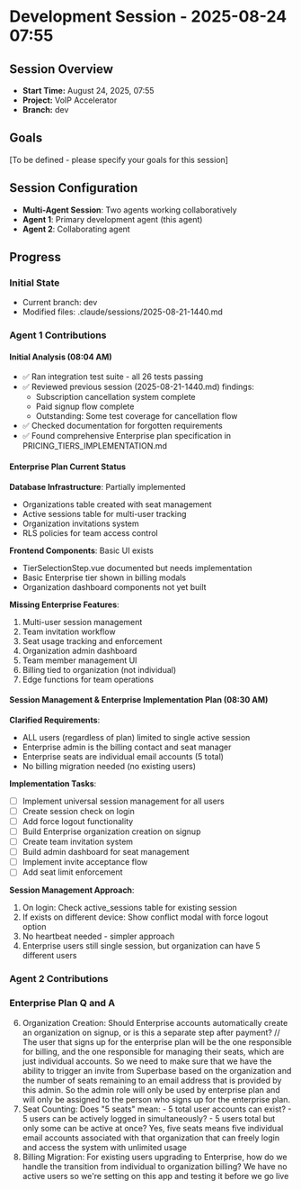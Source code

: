 # Development Session - 2025-08-24 07:55

## Session Overview
- **Start Time:** August 24, 2025, 07:55
- **Project:** VoIP Accelerator
- **Branch:** dev

## Goals
[To be defined - please specify your goals for this session]

## Session Configuration
- **Multi-Agent Session**: Two agents working collaboratively
- **Agent 1**: Primary development agent (this agent)
- **Agent 2**: Collaborating agent

## Progress

### Initial State
- Current branch: dev
- Modified files: .claude/sessions/2025-08-21-1440.md

### Agent 1 Contributions

#### Initial Analysis (08:04 AM)
- ✅ Ran integration test suite - all 26 tests passing
- ✅ Reviewed previous session (2025-08-21-1440.md) findings:
  - Subscription cancellation system complete
  - Paid signup flow complete
  - Outstanding: Some test coverage for cancellation flow
- ✅ Checked documentation for forgotten requirements
- ✅ Found comprehensive Enterprise plan specification in PRICING_TIERS_IMPLEMENTATION.md

#### Enterprise Plan Current Status
**Database Infrastructure**: Partially implemented
- Organizations table created with seat management
- Active sessions table for multi-user tracking
- Organization invitations system
- RLS policies for team access control

**Frontend Components**: Basic UI exists
- TierSelectionStep.vue documented but needs implementation
- Basic Enterprise tier shown in billing modals
- Organization dashboard components not yet built

**Missing Enterprise Features**:
1. Multi-user session management
2. Team invitation workflow
3. Seat usage tracking and enforcement
4. Organization admin dashboard
5. Team member management UI
6. Billing tied to organization (not individual)
7. Edge functions for team operations

#### Session Management & Enterprise Implementation Plan (08:30 AM)

**Clarified Requirements**:
- ALL users (regardless of plan) limited to single active session
- Enterprise admin is the billing contact and seat manager
- Enterprise seats are individual email accounts (5 total)
- No billing migration needed (no existing users)

**Implementation Tasks**:
- [ ] Implement universal session management for all users
- [ ] Create session check on login
- [ ] Add force logout functionality
- [ ] Build Enterprise organization creation on signup
- [ ] Create team invitation system
- [ ] Build admin dashboard for seat management
- [ ] Implement invite acceptance flow
- [ ] Add seat limit enforcement

**Session Management Approach**:
1. On login: Check active_sessions table for existing session
2. If exists on different device: Show conflict modal with force logout option
3. No heartbeat needed - simpler approach
4. Enterprise users still single session, but organization can have 5 different users

### Agent 2 Contributions



### Enterprise Plan Q and A
6. Organization Creation: Should Enterprise accounts automatically create an organization on signup, or is this a separate step after
  payment?
  // The user that signs up for the enterprise plan will be the one responsible for billing, and the one responsible for managing their seats, which are just individual accounts. So we need to make sure that we have the ability to trigger an invite from Superbase based on the organization and the number of seats remaining to an email address that is provided by this admin. So the admin role will only be used by enterprise plan and will only be assigned to the person who signs up for the enterprise plan.
  7. Seat Counting: Does "5 seats" mean:
    - 5 total user accounts can exist?
    - 5 users can be actively logged in simultaneously?
    - 5 users total but only some can be active at once?
    Yes, five seats means five individual email accounts associated with that organization that can freely login and access the system with unlimited usage
  8. Billing Migration: For existing users upgrading to Enterprise, how do we handle the transition from individual to organization
  billing?
  We have no active users so we're setting on this app and testing it before we go live
